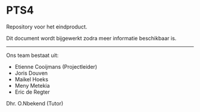# PTS4
Repository voor het eindproduct.

Dit document wordt bijgewerkt zodra meer informatie beschikbaar is.

---

Ons team bestaat uit:

- Etienne Cooijmans (Projectleider)
- Joris Douven
- Maikel Hoeks
- Meny Metekia
- Eric de Regter

Dhr. O.Nbekend (Tutor)

